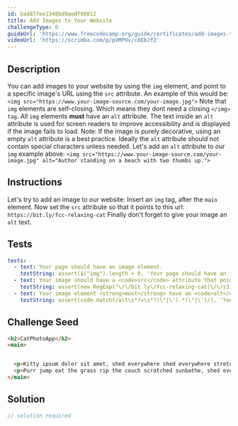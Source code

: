 ```yaml
---
id: bad87fee1348bd9aedf08812
title: Add Images to Your Website
challengeType: 0
guideUrl: 'https://www.freecodecamp.org/guide/certificates/add-images-to-your-website'
videoUrl: 'https://scrimba.com/p/pVMPUv/c8EbJf2'
---
```


## Description
<section id='description'>
You can add images to your website by using the <code>img</code> element, and point to a specific image's URL using the <code>src</code> attribute.
An example of this would be:
<code>&#60img src="https://www.your-image-source.com/your-image.jpg"&#62</code>
Note that <code>img</code> elements are self-closing. Which means they dont need a closing <code>&#60/img&#62 tag</code>.
All <code>img</code> elements <strong>must</strong> have an <code>alt</code> attribute. The text inside an <code>alt</code> attribute is used for screen readers to improve accessibility and is displayed if the image fails to load.
Note: If the image is purely decorative, using an empty <code>alt</code> attribute is a best practice.
Ideally the <code>alt</code> attribute should not contain special characters unless needed.
Let's add an <code>alt</code> attribute to our <code>img</code> example above:
<code>&#60img src="https://www.your-image-source.com/your-image.jpg" alt="Author standing on a beach with two thumbs up."&#62</code>
</section>

## Instructions
<section id='instructions'>
Let's try to add an image to our website:
Insert an <code>img</code> tag, after the <code>main</code> element.
Now set the <code>src</code> attribute so that it points to this url:
<code>https://bit.ly/fcc-relaxing-cat</code>
Finally don't forget to give your image an <code>alt</code> text.
</section>

## Tests
<section id='tests'>

```yml
tests:
  - text: Your page should have an image element.
    testString: assert($("img").length > 0, 'Your page should have an image element.');
  - text: Your image should have a <code>src</code> attribute that points to the kitten image.
    testString: assert(new RegExp("\/\/bit.ly\/fcc-relaxing-cat|\/\/s3.amazonaws.com\/freecodecamp\/relaxing-cat.jpg", "gi").test($("img").attr("src")), 'Your image should have a <code>src</code> attribute that points to the kitten image.');
  - text: Your image element <strong>must</strong> have an <code>alt</code> attribute.
    testString: assert(code.match(/alt\s*?=\s*?(\"|\').*(\"|\')/), 'Your image element <strong>must</strong> have an <code>alt</code> attribute.');

```

</section>

## Challenge Seed
<section id='challengeSeed'>

<div id='html-seed'>

```html
<h2>CatPhotoApp</h2>
<main>


  <p>Kitty ipsum dolor sit amet, shed everywhere shed everywhere stretching attack your ankles chase the red dot, hairball run catnip eat the grass sniff.</p>
  <p>Purr jump eat the grass rip the couch scratched sunbathe, shed everywhere rip the couch sleep in the sink fluffy fur catnip scratched.</p>
</main>
```

</div>



</section>

## Solution
<section id='solution'>

```js
// solution required
```
</section>
